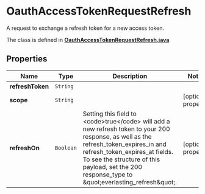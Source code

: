 

# OauthAccessTokenRequestRefresh

A request to exchange a refresh token for a new access token.

The class is defined in **[OauthAccessTokenRequestRefresh.java](../../src/main/java/org/openapitools/model/OauthAccessTokenRequestRefresh.java)**

## Properties

Name | Type | Description | Notes
------------ | ------------- | ------------- | -------------
**refreshToken** | `String` |  | 
**scope** | `String` |  |  [optional property]
**refreshOn** | `Boolean` | Setting this field to &lt;code&gt;true&lt;/code&gt; will add a new refresh token to your 200 response, as well as the refresh_token_expires_in and refresh_token_expires_at fields. To see the structure of this payload, set the 200 response_type to \&quot;everlasting_refresh\&quot;. |  [optional property]





